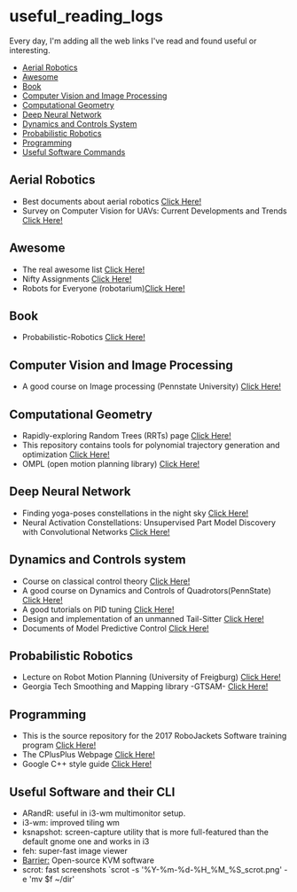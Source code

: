 # useful_reading_logs
Every day, I'm adding all the web links I've read and found useful or interesting. 

* [Aerial Robotics](https://github.com/gajena/useful_reading_logs#aerial-robotics)
* [Awesome](https://github.com/gajena/useful_reading_logs#awesome)
* [Book](https://github.com/gajena/useful_reading_logs#book)
* [Computer Vision and Image Processing](https://github.com/gajena/useful_reading_logs#computer-vision-and-image-processing)
* [Computational Geometry](https://github.com/gajena/useful_reading_logs#computational-geometry)
* [Deep Neural Network](https://github.com/gajena/useful_reading_logs#deep-neural-network)
* [Dynamics and Controls System](https://github.com/gajena/useful_reading_logs#dynamics-and-controls-system)
* [Probabilistic Robotics](https://github.com/gajena/useful_reading_logs#probabilistic-robotics)
* [Programming](https://github.com/gajena/useful_reading_logs#programming)
* [Useful Software Commands](https://github.com/gajena/useful_reading_logs#useful-software-and-their-cli)
## Aerial Robotics
* Best documents about aerial robotics [Click Here!](http://www.kostasalexis.com/literature-and-links1.html)
* Survey on Computer Vision for UAVs: Current Developments and Trends [Click Here!](https://link.springer.com/content/pdf/10.1007%2Fs10846-017-0483-z.pdf)

## Awesome
* The real awesome list [Click Here!](https://github.com/sindresorhus/awesome#gaming)
* Nifty Assignments [Click Here!](http://nifty.stanford.edu/)
* Robots for Everyone (robotarium)[Click Here!](https://www.news.gatech.edu/features/robotarium-robotics-lab-accessible-all)

## Book
*  Probabilistic-Robotics [Click Here!](http://www.probabilistic-robotics.org/)

## Computer Vision and Image Processing
* A good course on Image processing (Pennstate University) [Click Here!](http://www.cse.psu.edu/~rtc12/CSE486/)

## Computational Geometry
* Rapidly-exploring Random Trees (RRTs) page [Click Here!](http://msl.cs.uiuc.edu/rrt/)
* This repository contains tools for polynomial trajectory generation and optimization [Click Here!](https://github.com/gajena/mav_trajectory_generation)
* OMPL (open motion planning library) [Click Here!](http://ompl.kavrakilab.org/index.html)

## Deep Neural Network
* Finding yoga-poses constellations in the night sky [Click Here!](http://community.wolfram.com/groups/-/m/t/1207400)
* Neural Activation Constellations: Unsupervised Part Model Discovery with Convolutional Networks [Click Here!](https://www.cv-foundation.org/openaccess/content_iccv_2015/papers/Simon_Neural_Activation_Constellations_ICCV_2015_paper.pdf)

## Dynamics and Controls system
* Course on classical control theory [Click Here!](http://www.dis.uniroma1.it/~lanari/ControlSystems/CS_Lectures_en.html)
* A good course on Dynamics and Controls of Quadrotors(PennState) [Click Here!](https://www.coursera.org/learn/robotics-flight/home/welcome)
* A good tutorials on PID tuning [Click Here!](http://brettbeauregard.com/blog/2011/04/improving-the-beginners-pid-introduction/)
* Design and implementation of an unmanned Tail-Sitter [Click Here!](http://ieeexplore.ieee.org/document/7353624/)
* Documents of Model Predictive Control [Click Here!](https://github.com/AerialRobotics-IITK/Wiki/wiki/Model-Predictive-Control-(MPC))

## Probabilistic Robotics
* Lecture on Robot Motion Planning (University of Freigburg) [Click Here!](http://ais.informatik.uni-freiburg.de/teaching/ss11/robotics/slides/)
* Georgia Tech Smoothing and Mapping library -GTSAM- [Click Here!](https://bitbucket.org/gtborg/gtsam/src/develop/)

## Programming
* This is the source repository for the 2017 RoboJackets Software training program [Click Here!](https://github.com/RoboJackets/software-training)
* The CPlusPlus Webpage [Click Here!](http://www.cplusplus.com/doc/tutorial/)
* Google C++ style guide [Click Here!](https://google.github.io/styleguide/cppguide.html)

## Useful Software and their CLI
* ARandR: useful in i3-wm multimonitor setup.
* i3-wm: improved tiling wm
* ksnapshot: screen-capture utility that is more full-featured than the default gnome one and works in i3
* feh: super-fast image viewer
* [Barrier:](https://gbatemp.net/threads/tutorial-compiling-and-installing-barrier-synergy-fork-for-kvm-l4t-ubuntu.538573/) 
Open-source KVM software
* scrot: fast screenshots `scrot -s '%Y-%m-%d-%H_%M_%S_scrot.png' -e 'mv $f ~/dir'


